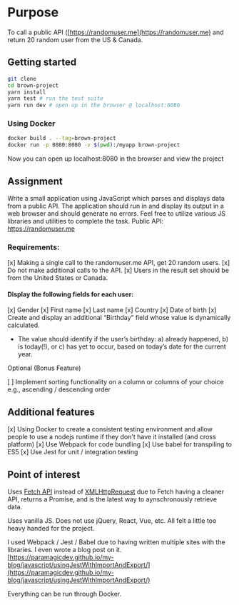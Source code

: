 # Purpose

To call a public API ([https://randomuser.me](https://randomuser.me) and
return 20 random user from the US & Canada.

## Getting started

```bash
git clone
cd brown-project
yarn install
yarn test # run the test suite
yarn run dev # open up in the browser @ localhost:8080
```

### Using Docker

```bash
docker build . --tag=brown-project
docker run -p 8080:8080 -v $(pwd):/myapp brown-project
```

Now you can open up localhost:8080 in the browser and view the project

## Assignment

Write a small application using JavaScript which parses and displays data from a public API.
The application should run in and display its output in a web browser and should generate no
errors. Feel free to utilize various JS libraries and utilities to complete the task.
Public API: https://randomuser.me

### Requirements:

[x] Making a single call to the randomuser.me API, get 20 random users.
[x] Do not make additional calls to the API.
[x] Users in the result set should be from the United States or Canada.

#### Display the following fields for each user:

[x] Gender
[x] First name
[x] Last name
[x] Country
[x] Date of birth
[x] Create and display an additional “Birthday” field whose value is dynamically
calculated.

- The value should identify if the user’s birthday: a) already happened, b) is
  today(!), or c) has yet to occur, based on today’s date for the current year.

Optional (Bonus Feature)

[ ] Implement sorting functionality on a column or columns of your choice e.g., ascending /
descending order

## Additional features

[x] Using Docker to create a consistent testing environment and allow people to
use a nodejs runtime if they don't have it installed (and cross platform)
[x] Use Webpack for code bundling
[x] Use babel for transpiling to ES5
[x] Use Jest for unit / integration testing

## Point of interest

Uses [Fetch API](https://developer.mozilla.org/en-US/docs/Web/API/Fetch_API) instead of [XMLHttpRequest](https://developer.mozilla.org/en-US/docs/Web/API/XMLHttpRequest) due to Fetch having a cleaner API, returns a Promise,
and is the latest way to aynschronously retrieve data.

Uses vanilla JS. Does not use jQuery, React, Vue, etc. All felt a little too heavy
handed for the project.

I used Webpack / Jest / Babel due to having written multiple sites with the
libraries. I even wrote a blog post on it. <br>
[https://paramagicdev.github.io/my-blog/javascript/usingJestWithImportAndExport/](https://paramagicdev.github.io/my-blog/javascript/usingJestWithImportAndExport/)

Everything can be run through Docker.
